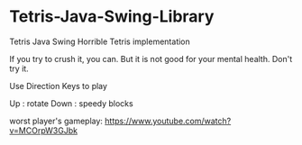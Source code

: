 # Tetris-Java-Swing-Library
Tetris Java Swing 
Horrible Tetris implementation

If you try to crush it, you can.
But it is not good for your mental health. Don't try it.

Use Direction Keys to play

Up : rotate
Down : speedy blocks

worst player's gameplay: https://www.youtube.com/watch?v=MCOrpW3GJbk
